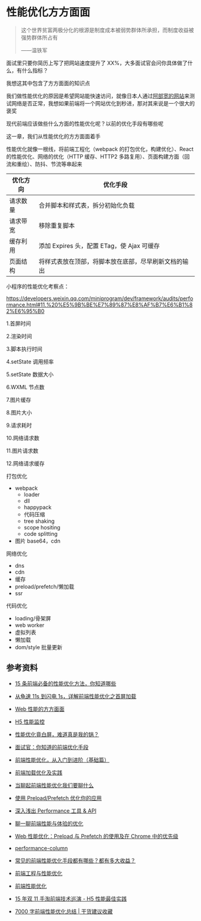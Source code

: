 # 性能优化方方面面

> 这个世界贫富两极分化的根源是制度成本被弱势群体所承担，而制度收益被强势群体所占有
>
> ——温铁军

面试里只要你简历上写了把网站速度提升了 XX%，大多面试官会问你具体做了什么，有什么指标？

我想这其中包含了方方面面的知识点

我们做性能优化的原因是希望网站能快速访问，就像日本人通过[阿部宽的网站](http://abehiroshi.la.coocan.jp/)来测试网络是否正常，我想如果前端将一个网站优化到秒进，那对其来说是一个很大的褒奖

现代前端应该做些什么方面的性能优化呢？以前的优化手段有哪些呢

这一章，我们从性能优化的方方面面着手

性能优化就像一根线，将前端工程化（webpack 的打包优化，构建优化）、React 的性能优化、网络的优化（HTTP 缓存、HTTP2 多路复用）、页面构建方面（回流和重绘）、防抖、节流等串起来

| 优化方向 | 优化手段                                             |
| -------- | ---------------------------------------------------- |
| 请求数量 | 合并脚本和样式表，拆分初始化负载                     |
| 请求带宽 | 移除重复脚本                                         |
| 缓存利用 | 添加 Expires 头，配置 ETag，使 Ajax 可缓存           |
| 页面结构 | 将样式表放在顶部，将脚本放在底部，尽早刷新文档的输出 |

小程序的性能优化考察点：

https://developers.weixin.qq.com/miniprogram/dev/framework/audits/performance.html#11.%20%E5%9B%BE%E7%89%87%E8%AF%B7%E6%B1%82%E6%95%B0

1.首屏时间

2.渲染时间

3.脚本执行时间

4.setState 调用频率

5.setState 数据大小

6.WXML 节点数

7.图片缓存

8.图片大小

9.请求耗时

10.网络请求数

11.图片请求数

12.网络请求缓存





打包优化

- webpack
  - loader
  - dll
  - happypack
  - 代码压缩
  - tree shaking
  - scope hositing
  - code splitting
- 图片 base64，cdn

网络优化

- dns
- cdn
- 缓存
- preload/prefetch/懒加载
- ssr

代码优化

- loading/骨架屏
- web worker
- 虚拟列表
- 懒加载
- dom/style 批量更新





## 参考资料

-   [15 条前端必备的性能优化方法，你知道哪些](https://zhuanlan.zhihu.com/p/85310910)

-   [从龟速 11s 到闪电 1s，详解前端性能优化之首屏加载](https://mp.weixin.qq.com/s/CE4uUUEufCUvXx5HZJxJBw)

-   [Web 性能的方方面面](https://github.com/laoqiren/web-performance)

-   [H5 性能监控](https://zhuanlan.zhihu.com/p/400429457?utm_source=wechat_session&utm_medium=social&utm_oi=56197411504128)

-   [性能优化竟白屏，难道真是我的锅？](https://mp.weixin.qq.com/s/nXFNSi77qtlGbmhiouUvJw)

-   [面试官：你知道的前端优化手段](https://mp.weixin.qq.com/s/_PhDlEBUF7YhP0UpXdMX8A)

-   [前端性能优化，从入门到进阶（基础篇）](https://zhuanlan.zhihu.com/p/78053275)

-   [前端加载优化及实践](https://developers.weixin.qq.com/community/develop/article/doc/00062cad124c8867cf380f64156c13)

-   [当聊起前端性能优化我们要聊什么](https://zhuanlan.zhihu.com/p/263467359)

-   [使用 Preload/Prefetch 优化你的应用](https://zhuanlan.zhihu.com/p/48521680)

-   [深入浅出 Performance 工具 & API](https://mp.weixin.qq.com/s/VZ0evkv-2590-DCuBL-Zlw)

-   [聊一聊前端性能与体验的优化](https://mp.weixin.qq.com/s/du8IG-pVo2c_z3P4lyBuWw)

-   [Web 性能优化：Preload 与 Prefetch 的使用及在 Chrome 中的优先级](https://blog.fundebug.com/2019/04/11/understand-preload-and-prefetch/)

-   [performance-column](https://github.com/barretlee/performance-column)

-   [常见的前端性能优化手段都有哪些？都有多大收益？](https://www.zhihu.com/question/40505685)

-   [前端工程与性能优化](https://github.com/fouber/blog/issues/3)

-   [前端性能优化](https://mp.weixin.qq.com/s/J60NkG8A_E-vI3RpKQSTmw)

-   [15 年双 11 手淘前端技术巡演 - H5 性能最佳实践](https://github.com/amfe/article/issues/21#)

-   [7000 字前端性能优化总结 | 干货建议收藏](https://mp.weixin.qq.com/s/aByfm9pnp5IPaz8zJyTuYg)
